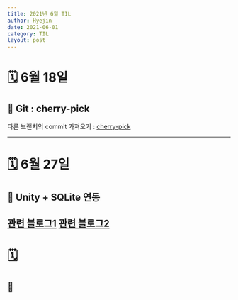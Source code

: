 ```yaml
---
title: 2021년 6월 TIL
author: Hyejin
date: 2021-06-01
category: TIL
layout: post
---
```


# 🗓 6월 18일
## 🧩 Git : cherry-pick
다른 브랜치의 commit 가져오기 : [cherry-pick](https://backlog.com/git-tutorial/kr/stepup/stepup7_4.html)

---

# 🗓 6월 27일
## 🧩 Unity + SQLite 연동
[관련 블로그1](https://mungto.tistory.com/253)
[관련 블로그2](https://blog.naver.com/daum7766/221484452303)
---

# 🗓 
## 🧩

